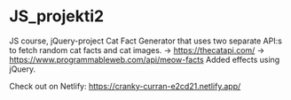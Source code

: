 # JS_projekti2
JS course, jQuery-project
Cat Fact Generator that uses two separate API:s to fetch random cat facts and cat images.
-> https://thecatapi.com/
-> https://www.programmableweb.com/api/meow-facts
Added effects using jQuery.

Check out on Netlify: https://cranky-curran-e2cd21.netlify.app/